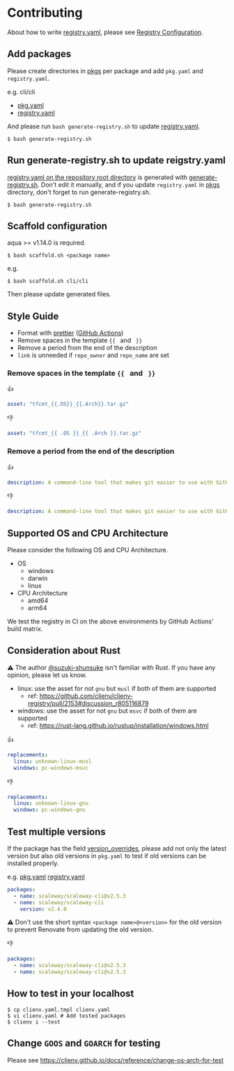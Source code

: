 # Contributing

About how to write [registry.yaml](registry.yaml), please see [Registry Configuration](https://clienv.github.io/docs/reference/registry-config).

## Add packages

Please create directories in [pkgs](pkgs) per package and add `pkg.yaml` and `registry.yaml`.

e.g. cli/cli

- [pkg.yaml](pkgs/cli/cli/pkg.yaml)
- [registry.yaml](pkgs/cli/cli/registry.yaml)

And please run `bash generate-registry.sh` to update [registry.yaml](registry.yaml).

```console
$ bash generate-registry.sh
```

## Run generate-registry.sh to update reigstry.yaml

[registry.yaml on the repository root directory](registry.yaml) is generated with [generate-registry.sh](generate-registry.sh).
Don't edit it manually, and if you update `registry.yaml` in [pkgs](pkgs) directory, don't forget to run generate-registry.sh.

```console
$ bash generate-registry.sh
```

## Scaffold configuration

aqua >= v1.14.0 is required.

```console
$ bash scaffold.sh <package name>
```

e.g.

```console
$ bash scaffold.sh cli/cli
```

Then please update generated files.

## Style Guide

- Format with [prettier](https://prettier.io/) ([GitHub Actions](.github/workflows/prettier.yaml))
- Remove spaces in the template `{{ ` and ` }}`
- Remove a period from the end of the description
- `link` is unneeded if `repo_owner` and `repo_name` are set

### Remove spaces in the template `{{ ` and ` }}`

:thumbsup:

```yaml
asset: "tfcmt_{{.OS}}_{{.Arch}}.tar.gz"
```

:thumbsdown:

```yaml
asset: "tfcmt_{{ .OS }}_{{ .Arch }}.tar.gz"
```

### Remove a period from the end of the description

:thumbsup:

```yaml
description: A command-line tool that makes git easier to use with GitHub
```

:thumbsdown:

```yaml
description: A command-line tool that makes git easier to use with GitHub.
```

## Supported OS and CPU Architecture

Please consider the following OS and CPU Architecture.

- OS
  - windows
  - darwin
  - linux
- CPU Architecture
  - amd64
  - arm64

We test the registry in CI on the above environments by GitHub Actions' build matrix.

## Consideration about Rust

:warning: The author [@suzuki-shunsuke](https://github.com/suzuki-shunsuke) isn't familiar with Rust. If you have any opinion, please let us know.

- linux: use the asset for not `gnu` but `musl` if both of them are supported
  - ref: https://github.com/clienv/clienv-registry/pull/2153#discussion_r805116879
- windows: use the asset for not `gnu` but `msvc` if both of them are supported
  - ref: https://rust-lang.github.io/rustup/installation/windows.html

:thumbsup:

```yaml
replacements:
  linux: unknown-linux-musl
  windows: pc-windows-msvc
```

:thumbsdown:

```yaml
replacements:
  linux: unknown-linux-gnu
  windows: pc-windows-gnu
```

## Test multiple versions

If the package has the field [version_overrides](https://clienv.github.io/docs/reference/registry-config#version_constraint-version_overrides),
please add not only the latest version but also old versions in `pkg.yaml` to test if old versions can be installed properly.

e.g. [pkg.yaml](pkgs/scaleway/scaleway-cli/pkg.yaml) [registry.yaml](pkgs/scaleway/scaleway-cli/registry.yaml)

```yaml
packages:
  - name: scaleway/scaleway-cli@v2.5.3
  - name: scaleway/scaleway-cli
    version: v2.4.0
```

:warning: Don't use the short syntax `<package name>@<version>` for the old version to prevent Renovate from updating the old version.

:thumbsdown:

```yaml
packages:
  - name: scaleway/scaleway-cli@v2.5.3
  - name: scaleway/scaleway-cli@v2.5.3
```

## How to test in your localhost

```console
$ cp clienv.yaml.tmpl clienv.yaml
$ vi clienv.yaml # Add tested packages
$ clienv i --test
```

## Change `GOOS` and `GOARCH` for testing

Please see https://clienv.github.io/docs/reference/change-os-arch-for-test
